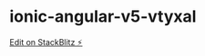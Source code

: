 # ionic-angular-v5-vtyxal

[Edit on StackBlitz ⚡️](https://stackblitz.com/edit/ionic-angular-v5-vtyxal)